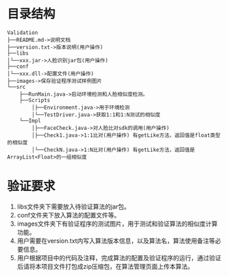 # 目录结构
```
Validation
├──README.md->说明文档
├──version.txt->版本说明(用户操作)
├──libs
│└──xxx.jar->人脸识别jar包(用户操作)
├──conf
│└──xxx.dll->配置文件(用户操作)
├──images->保存验证程序测试样例图片
└──src
	├──RunMain.java->启动环境检测和人脸相似度检测。
	├──Scripts
        │├──Environment.java->用于环境检测
        │└──TestDriver.java->获取1:1和1:N测试的相似度
    └──Impl
        │├──FaceCheck.java->对人脸比对sdk的调用(用户操作)
        │├──Check1.java->1:1比对(用户操作) 有getLike方法，返回值是float类型的相似度
    	│└──CheckN.java->1:N比对(用户操作) 有getLike方法，返回值是ArrayList<Float>的一组相似度
```

# 验证要求

1. libs文件夹下需要放入待验证算法的jar包。
2. conf文件夹下放入算法的配置文件等。
3. images文件夹下有验证程序的测试图片，用于测试和验证算法的相似度计算功能。
4. 用户需要在version.txt内写入算法版本信息，以及算法名，算法使用备注等必要信息。
5. 用户根据项目中的代码及注释，完成算法的配置及验证程序的运行，通过验证后请将本项目文件打包成zip压缩包，在算法管理页面上传本算法。